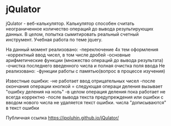 # jQulator
jQulator - веб-калькулятор. 
Калькулятор способен считать неограниченное количество операций до вывода результирующих данных. 
В целом, попытка сымитировать реальный счетный инструмент. 
Учебная работа по теме jquery. 

На данный момент реализовано:
-переключение 4х тем оформления
-корректный ввод чисел, в том числе дробей
-основные арифметические функции (множество операций до вывода результата)
-очистка последнего введенного числа и полная очистка поля ввода
Не реализовано:
-функции работы с памятью(вопрос в процессе изучения)

Известные ошибки:
-не работает ввод отрицательных чисел
-после окончания операции кнопкой = следующая операци деления вызывает "ошибку деления на ноль"
-в целом операция деления пока работает не всегда корректно
-после вывода текста предупреждения или ошибки  с вводом нового числа не удаляется текст ошибки. числа "дописываются" в текст ошибки 

Публичная ссылка https://ipoluhin.github.io/jQulator/
